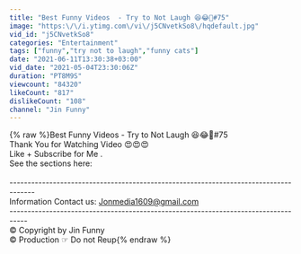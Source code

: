 ```yaml
---
title: "Best Funny Videos  - Try to Not Laugh 😆😂🤣#75"
image: "https:\/\/i.ytimg.com\/vi\/j5CNvetkSo8\/hqdefault.jpg"
vid_id: "j5CNvetkSo8"
categories: "Entertainment"
tags: ["funny","try not to laugh","funny cats"]
date: "2021-06-11T13:30:38+03:00"
vid_date: "2021-05-04T23:30:06Z"
duration: "PT8M9S"
viewcount: "84320"
likeCount: "817"
dislikeCount: "108"
channel: "Jin Funny"
---
```

{% raw %}Best Funny Videos  - Try to Not Laugh 😆😂🤣#75<br />Thank You for Watching Video 😍😍😍<br />Like + Subscribe for Me .<br />See the sections here:<br /><br />-------------------------------------------------------------------------------------<br /> Information Contact us: Jonmedia1609@gmail.com<br />-----------------------------------------------------------------------------------<br />© Copyright by Jin Funny<br />© Production ☞ Do not Reup{% endraw %}
